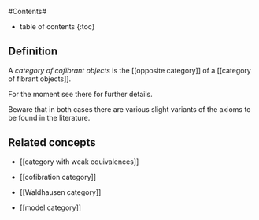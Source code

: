 

#Contents#
* table of contents
{:toc}

## Definition

A _category of cofibrant objects_ is the [[opposite category]] of a [[category of fibrant objects]].

For the moment see there for further details.

Beware that in both cases there are various slight variants of the axioms to be found in the literature. 

## Related concepts

* [[category with weak equivalences]]

* [[cofibration category]]

* [[Waldhausen category]]

* [[model category]]
